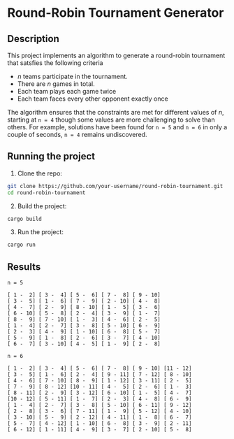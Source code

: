 # Round-Robin Tournament Generator
## Description
This project implements an algorithm to generate a round-robin tournament that satsfies the following criteria
- *n* teams participate in the tournament.
- There are *n* games in total.
- Each team plays each game twice
- Each team faces every other opponent exactly once

The algorithm ensures that the constraints are met for different values of *n*, starting at `n = 4` though some values are more challenging to solve than others.
For example, solutions have been found for `n = 5` and `n = 6` in only a couple of seconds, `n = 4` remains undiscovered.


## Running the project
1. Clone the repo:
```bash
git clone https://github.com/your-username/round-robin-tournament.git
cd round-robin-tournament
```

2. Build the project:
```bash
cargo build
```

3. Run the project:
```bash
cargo run
```

## Results
`n = 5`
```
[ 1 -  2] [ 3 -  4] [ 5 -  6] [ 7 -  8] [ 9 - 10] 
[ 3 -  5] [ 1 -  6] [ 7 -  9] [ 2 - 10] [ 4 -  8] 
[ 4 -  7] [ 2 -  9] [ 8 - 10] [ 1 -  5] [ 3 -  6] 
[ 6 - 10] [ 5 -  8] [ 2 -  4] [ 3 -  9] [ 1 -  7] 
[ 8 -  9] [ 7 - 10] [ 1 -  3] [ 4 -  6] [ 2 -  5] 
[ 1 -  4] [ 2 -  7] [ 3 -  8] [ 5 - 10] [ 6 -  9] 
[ 2 -  3] [ 4 -  9] [ 1 - 10] [ 6 -  8] [ 5 -  7] 
[ 5 -  9] [ 1 -  8] [ 2 -  6] [ 3 -  7] [ 4 - 10] 
[ 6 -  7] [ 3 - 10] [ 4 -  5] [ 1 -  9] [ 2 -  8] 
```

`n = 6`
```
[ 1 -  2] [ 3 -  4] [ 5 -  6] [ 7 -  8] [ 9 - 10] [11 - 12] 
[ 3 -  5] [ 1 -  6] [ 2 -  4] [ 9 - 11] [ 7 - 12] [ 8 - 10] 
[ 4 -  6] [ 7 - 10] [ 8 -  9] [ 1 - 12] [ 3 - 11] [ 2 -  5] 
[ 7 -  9] [ 8 - 12] [10 - 11] [ 4 -  5] [ 2 -  6] [ 1 -  3] 
[ 8 - 11] [ 2 -  9] [ 3 - 12] [ 6 - 10] [ 1 -  5] [ 4 -  7] 
[10 - 12] [ 5 - 11] [ 1 -  7] [ 2 -  3] [ 4 -  8] [ 6 -  9] 
[ 1 -  4] [ 2 -  7] [ 3 -  8] [ 5 - 10] [ 6 - 11] [ 9 - 12] 
[ 2 -  8] [ 3 -  6] [ 7 - 11] [ 1 -  9] [ 5 - 12] [ 4 - 10] 
[ 3 - 10] [ 5 -  9] [ 2 - 12] [ 4 - 11] [ 1 -  8] [ 6 -  7] 
[ 5 -  7] [ 4 - 12] [ 1 - 10] [ 6 -  8] [ 3 -  9] [ 2 - 11] 
[ 6 - 12] [ 1 - 11] [ 4 -  9] [ 3 -  7] [ 2 - 10] [ 5 -  8]
```
